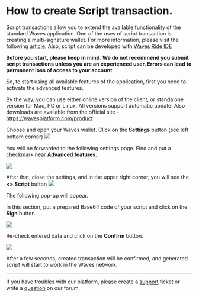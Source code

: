 # ​How to create Script transaction.

Script transactions allow you to extend the available functionality of the standard Waves application. One of the uses of script transaction is creating a multi-signature wallet. For more information, please visit the following [article](technical-details/waves-contracts-language-description/examples/multi-signature-account.md).
Also, script can be developed with [Waves Ride IDE](https://ide.wavesplatform.com/)

**Before you start, please keep in mind. We do not recommend you submit script transactions unless you are an experienced user. Errors can lead to permanent loss of access to your account**.

So, to start using all available features of the application, first you need to activate the advanced features.

By the way, you can use either online version of the client, or standalone version for Mac, PC or Linux. All versions support automatic update!
Also downloads are available from the official site - https://wavesplatform.com/product

Choose and open your Waves wallet. Click on the **Settings** button (see left bottom corner) ![](/_assets/dark_mode_01.png)

You will be forwarded to the following settings page. Find and put a checkmark near **Advanced features**.

![](/_assets/advanced_features_01.png)

After that, close the settings, and in the upper right corner, you will see the **<> Script** button ![](/_assets/advanced_features_02.png)

The following pop-up will appear.

In this section, put a prepared Base64 code of your script and click on the **Sign** button.

![](/_assets/advanced_features_03.png)

Re-check entered data and click on the **Confirm** button.

![](/_assets/advanced_features_04.png)

After a few seconds, created transaction will be confirmed, and generated script will start to work in the Waves network.

___

If you have troubles with our platform, please create a [support](https://support.wavesplatform.com/) ticket or write a [question](https://forum.wavesplatform.com/) on our forum.
